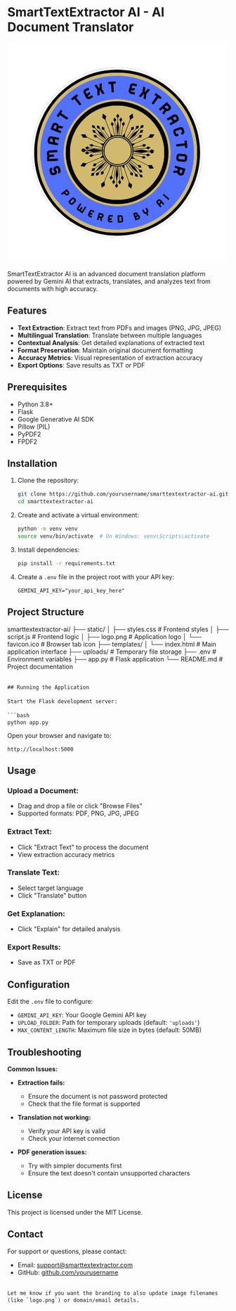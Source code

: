 

# SmartTextExtractor AI - AI Document Translator

![SmartTextExtractor AI Logo](/static/logo.png)

SmartTextExtractor AI is an advanced document translation platform powered by Gemini AI that extracts, translates, and analyzes text from documents with high accuracy.

## Features

- **Text Extraction**: Extract text from PDFs and images (PNG, JPG, JPEG)
- **Multilingual Translation**: Translate between multiple languages
- **Contextual Analysis**: Get detailed explanations of extracted text
- **Format Preservation**: Maintain original document formatting
- **Accuracy Metrics**: Visual representation of extraction accuracy
- **Export Options**: Save results as TXT or PDF

## Prerequisites

- Python 3.8+
- Flask
- Google Generative AI SDK
- Pillow (PIL)
- PyPDF2
- FPDF2

## Installation

1. Clone the repository:
   ```bash
   git clone https://github.com/yourusername/smarttextextractor-ai.git
   cd smarttextextractor-ai


2. Create and activate a virtual environment:

   ```bash
   python -m venv venv
   source venv/bin/activate  # On Windows: venv\Scripts\activate
   ```

3. Install dependencies:

   ```bash
   pip install -r requirements.txt
   ```

4. Create a `.env` file in the project root with your API key:

   ```env
   GEMINI_API_KEY="your_api_key_here"
   ```

## Project Structure


smarttextextractor-ai/
├── static/
│   ├── styles.css       # Frontend styles
│   ├── script.js        # Frontend logic
│   ├── logo.png         # Application logo
│   └── favicon.ico      # Browser tab icon
├── templates/
│   └── index.html       # Main application interface
├── uploads/             # Temporary file storage
├── .env                 # Environment variables
├── app.py               # Flask application
└── README.md            # Project documentation
```

## Running the Application

Start the Flask development server:

```bash
python app.py
```

Open your browser and navigate to:

```
http://localhost:5000
```

## Usage

### Upload a Document:

* Drag and drop a file or click "Browse Files"
* Supported formats: PDF, PNG, JPG, JPEG

### Extract Text:

* Click "Extract Text" to process the document
* View extraction accuracy metrics

### Translate Text:

* Select target language
* Click "Translate" button

### Get Explanation:

* Click "Explain" for detailed analysis

### Export Results:

* Save as TXT or PDF

## Configuration

Edit the `.env` file to configure:

* `GEMINI_API_KEY`: Your Google Gemini API key
* `UPLOAD_FOLDER`: Path for temporary uploads (default: `'uploads'`)
* `MAX_CONTENT_LENGTH`: Maximum file size in bytes (default: 50MB)

## Troubleshooting

**Common Issues:**

* **Extraction fails:**

  * Ensure the document is not password protected
  * Check that the file format is supported

* **Translation not working:**

  * Verify your API key is valid
  * Check your internet connection

* **PDF generation issues:**

  * Try with simpler documents first
  * Ensure the text doesn't contain unsupported characters

## License

This project is licensed under the MIT License.

## Contact

For support or questions, please contact:

* Email: [support@smarttextextractor.com](Deepak.B.in@outlook.com)
* GitHub: [github.com/yourusername]([https://github.com/yourusername](https://github.com/deepak5256))

```

Let me know if you want the branding to also update image filenames (like `logo.png`) or domain/email details.
```
